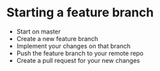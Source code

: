 # Starting a feature branch
- Start on master
- Create a new feature branch
- Implement your changes on that branch
- Push the feature branch to your remote repo
- Create a pull request for your new changes
